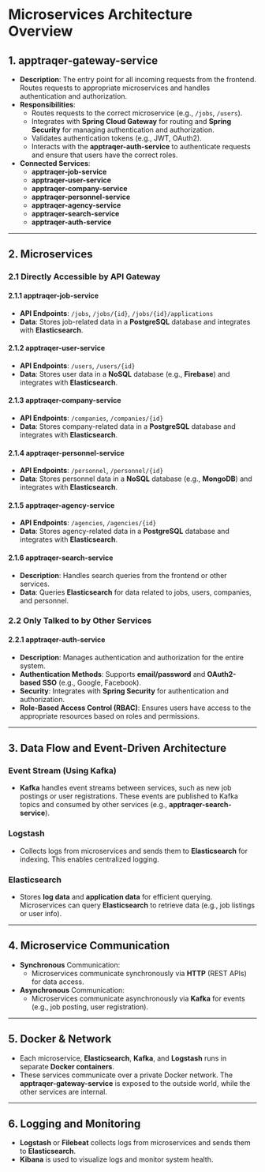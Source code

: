 # Microservices Architecture Overview

## 1. apptraqer-gateway-service
- **Description**: The entry point for all incoming requests from the frontend. Routes requests to appropriate microservices and handles authentication and authorization.
- **Responsibilities**:
  - Routes requests to the correct microservice (e.g., `/jobs`, `/users`).
  - Integrates with **Spring Cloud Gateway** for routing and **Spring Security** for managing authentication and authorization.
  - Validates authentication tokens (e.g., JWT, OAuth2).
  - Interacts with the **apptraqer-auth-service** to authenticate requests and ensure that users have the correct roles.
- **Connected Services**: 
  - **apptraqer-job-service**
  - **apptraqer-user-service**
  - **apptraqer-company-service**
  - **apptraqer-personnel-service**
  - **apptraqer-agency-service**
  - **apptraqer-search-service**
  - **apptraqer-auth-service**

---

## 2. Microservices

### 2.1 Directly Accessible by API Gateway

#### 2.1.1 apptraqer-job-service
- **API Endpoints**: `/jobs`, `/jobs/{id}`, `/jobs/{id}/applications`
- **Data**: Stores job-related data in a **PostgreSQL** database and integrates with **Elasticsearch**.

#### 2.1.2 apptraqer-user-service
- **API Endpoints**: `/users`, `/users/{id}`
- **Data**: Stores user data in a **NoSQL** database (e.g., **Firebase**) and integrates with **Elasticsearch**.

#### 2.1.3 apptraqer-company-service
- **API Endpoints**: `/companies`, `/companies/{id}`
- **Data**: Stores company-related data in a **PostgreSQL** database and integrates with **Elasticsearch**.

#### 2.1.4 apptraqer-personnel-service
- **API Endpoints**: `/personnel`, `/personnel/{id}`
- **Data**: Stores personnel data in a **NoSQL** database (e.g., **MongoDB**) and integrates with **Elasticsearch**.

#### 2.1.5 apptraqer-agency-service
- **API Endpoints**: `/agencies`, `/agencies/{id}`
- **Data**: Stores agency-related data in a **PostgreSQL** database and integrates with **Elasticsearch**.

#### 2.1.6 apptraqer-search-service
- **Description**: Handles search queries from the frontend or other services.
- **Data**: Queries **Elasticsearch** for data related to jobs, users, companies, and personnel.

### 2.2 Only Talked to by Other Services

#### 2.2.1 apptraqer-auth-service
- **Description**: Manages authentication and authorization for the entire system.
- **Authentication Methods**: Supports **email/password** and **OAuth2-based SSO** (e.g., Google, Facebook).
- **Security**: Integrates with **Spring Security** for authentication and authorization.
- **Role-Based Access Control (RBAC)**: Ensures users have access to the appropriate resources based on roles and permissions.

---

## 3. Data Flow and Event-Driven Architecture

### **Event Stream** (Using Kafka)
- **Kafka** handles event streams between services, such as new job postings or user registrations. These events are published to Kafka topics and consumed by other services (e.g., **apptraqer-search-service**).

### **Logstash**
- Collects logs from microservices and sends them to **Elasticsearch** for indexing. This enables centralized logging.

### **Elasticsearch**
- Stores **log data** and **application data** for efficient querying. Microservices can query **Elasticsearch** to retrieve data (e.g., job listings or user info).

---

## 4. Microservice Communication

- **Synchronous** Communication: 
  - Microservices communicate synchronously via **HTTP** (REST APIs) for data access.
- **Asynchronous** Communication: 
  - Microservices communicate asynchronously via **Kafka** for events (e.g., job posting, user registration).

---

## 5. Docker & Network

- Each microservice, **Elasticsearch**, **Kafka**, and **Logstash** runs in separate **Docker containers**.
- These services communicate over a private Docker network. The **apptraqer-gateway-service** is exposed to the outside world, while the other services are internal.

---

## 6. Logging and Monitoring

- **Logstash** or **Filebeat** collects logs from microservices and sends them to **Elasticsearch**.
- **Kibana** is used to visualize logs and monitor system health.
